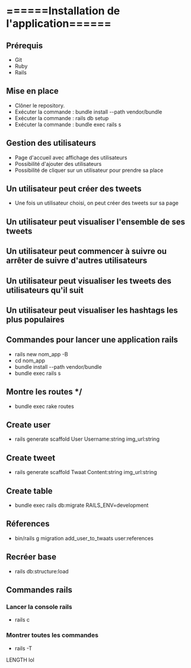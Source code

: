 # ======Installation de l'application======

## Prérequis
- Git
- Ruby
- Rails

## Mise en place
- Clôner le repository.
- Exécuter la commande : bundle install --path vendor/bundle
- Exécuter la commande : rails db setup
- Exécuter la commande : bundle exec rails s



## Gestion des utilisateurs
- Page d'accueil avec affichage des utilisateurs
- Possibilité d'ajouter des utilisateurs
- Possibilité de cliquer sur un utilisateur pour prendre sa place

## Un utilisateur peut créer des tweets
- Une fois un utilisateur choisi, on peut créer des tweets sur sa page

## Un utilisateur peut visualiser l'ensemble de ses tweets

## Un utilisateur peut commencer à suivre ou arrêter de suivre d'autres utilisateurs

## Un utilisateur peut visualiser les tweets des utilisateurs qu'il suit

## Un utilisateur peut visualiser les hashtags les plus populaires 



## Commandes pour lancer une application rails

- rails new nom_app -B
- cd nom_app
- bundle install --path vendor/bundle
- bundle exec rails s
## Montre les routes */
- bundle exec rake routes
## Create user
- rails generate scaffold User Username:string img_url:string

## Create tweet 
- rails generate scaffold Twaat Content:string img_url:string

## Create table 
- bundle exec rails db:migrate RAILS_ENV=development

## Réferences

- bin/rails g migration add_user_to_twaats user:references

## Recréer base 

- rails db:structure:load

## Commandes rails

### Lancer la console rails
- rails c

### Montrer toutes les commandes
- rails -T


LENGTH lol

